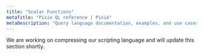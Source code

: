 ```yaml
---
title: "Scalar Functions"
metaTitle: "Pixie QL reference | Pixie"
metaDescription: "Query language documentation, examples, and use cases."
---
```


We are working on compressing our scripting language and will update this section shortly.
